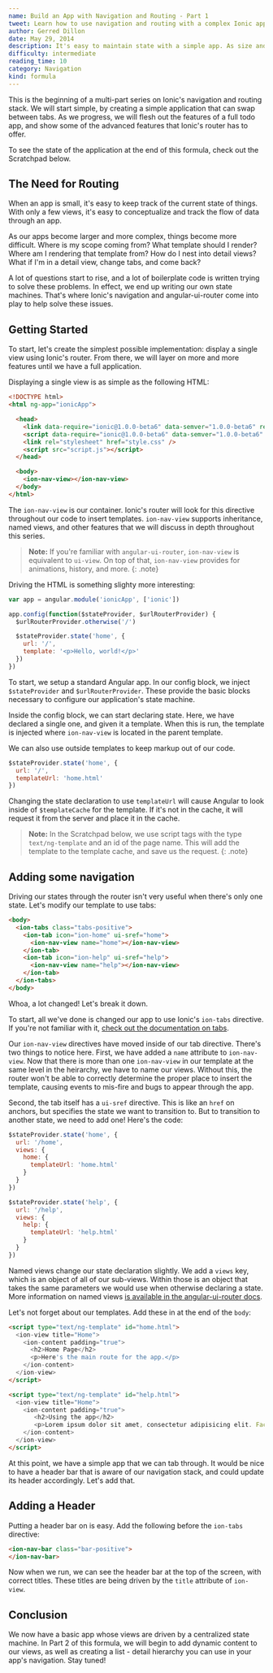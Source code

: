 ```yaml
---
name: Build an App with Navigation and Routing - Part 1
tweet: Learn how to use navigation and routing with a complex Ionic app
author: Gerred Dillon
date: May 29, 2014
description: It's easy to maintain state with a simple app. As size and complexity grows, so does the challenge of handling that state. In this formula, we will begin an application that takes advantage of Ionic's navigation and routing, and shows how to use it with Ionic's UI.
difficulty: intermediate
reading_time: 10
category: Navigation
kind: formula
---
```


This is the beginning of a multi-part series on Ionic's navigation and routing stack. We will start simple, by creating a simple application that can swap between tabs. As we progress, we will flesh out the features of a full todo app, and show some of the advanced features that Ionic's router has to offer.

To see the state of the application at the end of this formula, check out the Scratchpad below.

## The Need for Routing

When an app is small, it's easy to keep track of the current state of things. With only a few views, it's easy to conceptualize and track the flow of data through an app.

As our apps become larger and more complex, things become more difficult. Where is my scope coming from? What template should I render? Where am I rendering that template from? How do I nest into detail views? What if I'm in a detail view, change tabs, and come back?

A lot of questions start to rise, and a lot of boilerplate code is written trying to solve these problems. In effect, we end up writing our own state machines. That's where Ionic's navigation and angular-ui-router come into play to help solve these issues.


## Getting Started

To start, let's create the simplest possible implementation: display a single view using Ionic's router. From there, we will layer on more and more features until we have a full application.

Displaying a single view is as simple as the following HTML:

~~~html
<!DOCTYPE html>
<html ng-app="ionicApp">

  <head>
    <link data-require="ionic@1.0.0-beta6" data-semver="1.0.0-beta6" rel="stylesheet" href="http://code.ionicframework.com/1.0.0-beta.6/css/ionic.css" />
    <script data-require="ionic@1.0.0-beta6" data-semver="1.0.0-beta6" src="http://code.ionicframework.com/1.0.0-beta.6/js/ionic.bundle.js"></script>
    <link rel="stylesheet" href="style.css" />
    <script src="script.js"></script>
  </head>

  <body>
    <ion-nav-view></ion-nav-view>
  </body>
</html>
~~~

The `ion-nav-view` is our container. Ionic's router will look for this directive throughout our code to insert templates. `ion-nav-view` supports inheritance, named views, and other features that we will discuss in depth throughout this series.

> **Note:** If you're familiar with `angular-ui-router`, `ion-nav-view` is equivalent to `ui-view`. On top of that, `ion-nav-view` provides for animations, history, and more.
{: .note}

Driving the HTML is something slighty more interesting:

~~~js
var app = angular.module('ionicApp', ['ionic'])

app.config(function($stateProvider, $urlRouterProvider) {
  $urlRouterProvider.otherwise('/')

  $stateProvider.state('home', {
    url: '/',
    template: '<p>Hello, world!</p>'
  })
})
~~~

To start, we setup a standard Angular app. In our config block, we inject `$stateProvider` and `$urlRouterProvider`. These provide the basic blocks necessary to configure our application's state machine.

Inside the config block, we can start declaring state. Here, we have declared a single one, and given it a template. When this is run, the template is injected where `ion-nav-view` is located in the parent template.

We can also use outside templates to keep markup out of our code.

~~~js
$stateProvider.state('home', {
  url: '/',
  templateUrl: 'home.html'
})
~~~

Changing the state declaration to use `templateUrl` will cause Angular to look inside of `$templateCache` for the template. If it's not in the cache, it will request it from the server and place it in the cache.

> **Note:** In the Scratchpad below, we use script tags with the type `text/ng-template` and an id of the page name. This will add the template to the template cache, and save us the request.
{: .note}

## Adding some navigation

Driving our states through the router isn't very useful when there's only one state. Let's modify our template to use tabs:

~~~html
<body>
  <ion-tabs class="tabs-positive">
    <ion-tab icon="ion-home" ui-sref="home">
      <ion-nav-view name="home"></ion-nav-view>
    </ion-tab>
    <ion-tab icon="ion-help" ui-sref="help">
      <ion-nav-view name="help"></ion-nav-view>
    </ion-tab>
  </ion-tabs>
</body>
~~~

Whoa, a lot changed! Let's break it down.

To start, all we've done is changed our app to use Ionic's `ion-tabs` directive. If you're not familiar with it, [check out the documentation on tabs](http://ionicframework.com/docs/api/directive/ionTabs/).

Our `ion-nav-view` directives have moved inside of our tab directive. There's two things to notice here. First, we have added a `name` attribute to `ion-nav-view`. Now that there is more than one `ion-nav-view` in our template at the same level in the heirarchy, we have to name our views. Without this, the router won't be able to correctly determine the proper place to insert the template, causing events to mis-fire and bugs to appear through the app.

Second, the tab itself has a `ui-sref` directive. This is like an `href` on anchors, but specifies the state we want to transition to. But to transition to another state, we need to add one! Here's the code:

~~~js
$stateProvider.state('home', {
  url: '/home',
  views: {
    home: {
      templateUrl: 'home.html'
    }
  }
})

$stateProvider.state('help', {
  url: '/help',
  views: {
    help: {
      templateUrl: 'help.html'
    }
  }
})
~~~

Named views change our state declaration slightly. We add a `views` key, which is an object of all of our sub-views. Within those is an object that takes the same parameters we would use when otherwise declaring a state. More information on named views [is available in the angular-ui-router docs](https://github.com/angular-ui/ui-router/wiki/Multiple-Named-Views).

Let's not forget about our templates. Add these in at the end of the `body`:

~~~html
<script type="text/ng-template" id="home.html">
  <ion-view title="Home">
    <ion-content padding="true">
      <h2>Home Page</h2>
      <p>Here's the main route for the app.</p>
    </ion-content>
  </ion-view>
</script>

<script type="text/ng-template" id="help.html">
  <ion-view title="Home">
    <ion-content padding="true">
       <h2>Using the app</h2>
       <p>Lorem ipsum dolor sit amet, consectetur adipisicing elit. Facilis architecto hic officia quasi excepturi sequi deleniti maiores consectetur veritatis sint?</p>
    </ion-content>
  </ion-view>
</script>
~~~

At this point, we have a simple app that we can tab through. It would be nice to have a header bar that is aware of our navigation stack, and could update its header accordingly. Let's add that.

## Adding a Header

Putting a header bar on is easy. Add the following before the `ion-tabs` directive:

~~~html
<ion-nav-bar class="bar-positive">
</ion-nav-bar>
~~~

Now when we run, we can see the header bar at the top of the screen, with correct titles. These titles are being driven by the `title` attribute of `ion-view`.

## Conclusion

We now have a basic app whose views are driven by a centralized state machine. In Part 2 of this formula, we will begin to add dynamic content to our views, as well as creating a list - detail hierarchy you can use
in your app's navigation. Stay tuned!
